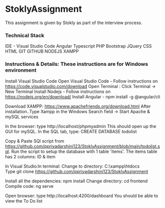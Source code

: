 # StoklyAssignment
This assignment is given by Stokly as part of the interview process.

### Technical Stack
IDE - Visual Studio Code
Angular
Typescript
PHP
Bootstrap
JQuery
CSS
HTML
GIT
GITHUB
NODEJS
XAMPP

### Instructions & Details: These instructions are for Windows environment
Install Visual Studio Code
Open Visual Studio Code - Follow instructions on https://code.visualstudio.com/download
Open Terminal : Click Terminal -> New Terminal
Install Nodejs - Follow instructions on https://nodejs.org/en/download/
Install Angular - npm install -g @angular/cli

Download XAMPP: https://www.apachefriends.org/download.html
After installation..Type Xampp in the Windows Search field -> Start Apache & mySQL services

In the browser: type http://localhost/phpmyadmin
This should open up the GUI for mySQL. In the SQL tab, type: CREATE DATABASE todolist

Copy & Paste SQl script from https://github.com/ppriyadarshini123/StoklyAssignment/blob/main/todolist.sql.
Run the script to setup the database with 1 table 'items'. The items table has 2 columns: ID & item

In Visual Studio:In terminal: Change to directory: C:\xampp\htdocs\
 Type git clone https://github.com/ppriyadarshini123/StoklyAssignment

Install all the dependencies: npm install
Change directory: cd frontend
Compile code: ng serve

Open browser: type http://localhost:4200/dashboard
You should be able to view the To Do list



 
